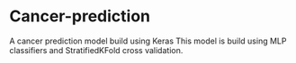 # Cancer-prediction
A cancer prediction model build using Keras
This model is build using MLP classifiers and StratifiedKFold cross validation.
